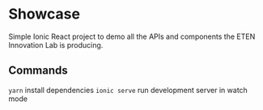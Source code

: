 # Showcase

Simple Ionic React project to demo all the APIs and components the ETEN Innovation Lab is producing.

## Commands

`yarn` install dependencies 
`ionic serve` run development server in watch mode